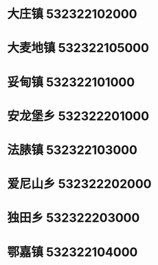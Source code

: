 # 大庄镇 532322102000
# 大麦地镇 532322105000
# 妥甸镇 532322101000
# 安龙堡乡 532322201000
# 法脿镇 532322103000
# 爱尼山乡 532322202000
# 独田乡 532322203000
# 鄂嘉镇 532322104000
